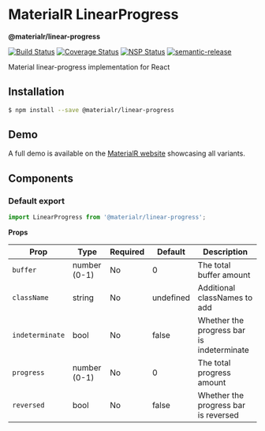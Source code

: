 # MaterialR LinearProgress

**@materialr/linear-progress**

[![Build Status](https://travis-ci.org/materialr/linear-progress.svg?branch=master)](https://travis-ci.org/materialr/linear-progress)
[![Coverage Status](https://coveralls.io/repos/github/materialr/linear-progress/badge.svg?branch=master)](https://coveralls.io/github/materialr/linear-progress?branch=master)
[![NSP Status](https://nodesecurity.io/orgs/materialr/projects/f36d8424-6770-4725-8ff0-b9b45f30d3ec/badge)](https://nodesecurity.io/orgs/materialr/projects/f36d8424-6770-4725-8ff0-b9b45f30d3ec)
[![semantic-release](https://img.shields.io/badge/%20%20%F0%9F%93%A6%F0%9F%9A%80-semantic--release-e10079.svg)](https://github.com/semantic-release/semantic-release)

Material linear-progress implementation for React

## Installation

```sh
$ npm install --save @materialr/linear-progress
```

## Demo

A full demo is available on the
[MaterialR website](https://materialr.github.io/components/linear-progress) showcasing all variants.

## Components

### Default export

```js
import LinearProgress from '@materialr/linear-progress';
```

**Props**

| Prop            | Type            | Required | Default   | Description                                          |
| --------------- | --------------- | -------- | --------- | ---------------------------------------------------- |
| `buffer`        | number (0-1)    | No       | 0         | The total buffer amount                              |
| `className`     | string          | No       | undefined | Additional classNames to add                         |
| `indeterminate` | bool            | No       | false     | Whether the progress bar is indeterminate            |
| `progress`      | number (0-1)    | No       | 0         | The total progress amount                            |
| `reversed`      | bool            | No       | false     | Whether the progress bar is reversed                 |
